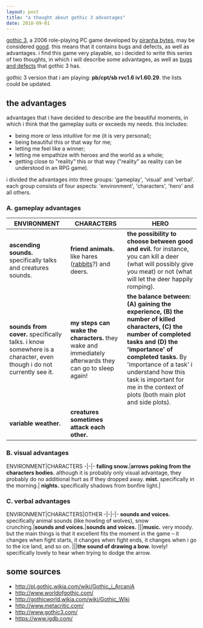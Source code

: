 ```yaml
---
layout: post
title: "a thought about gothic 3 advantages"
date: 2018-09-01
---
```


[gothic 3](http://www.gothic3.com/), a 2006 role-playing PC game developed by [piranha bytes](https://www.igdb.com/companies/piranha-bytes), may be considered [good](http://www.metacritic.com/game/pc/gothic-3). this means that it contains bugs and defects, as well as advantages. i find this game very playable, so i decided to write this series of two thoughts, in which i will describe some advantages, as well as [bugs and defects]() that gothic 3 has.

gothic 3 version that i am playing: **pb/cpt/sb rvc1.6 iv1.60.29**. the lists could be updated.

## the advantages

advantages that i have decided to describe are the beautiful moments, in which i think that the gameplay suits or exceeds my needs. this includes:
- being more or less intuitive for me (it is very personal);
- being beautiful this or that way for me;
- letting me feel like a winner;
- letting me empathize with heroes and the world as a whole;
- getting close to "reality" this or that way ("reality" as reality can be understood in an RPG game).

i divided the advantages into three groups: 'gameplay', 'visual' and 'verbal'. each group consists of four aspects: 'environment', 'characters', 'hero' and all others.

### A. gameplay advantages

ENVIRONMENT|CHARACTERS|HERO
-|-|-
**ascending sounds.** specifically talks and creatures sounds.|**friend animals.** like hares ([rabbits](http://www.worldofgothic.com/gothic3/?go=g3insert_animals)?) and deers.|**the possibility to choose between good and evil.** for instance, you can kill a deer (what will possibly give you meat) or not (what will let the deer happily romping).
**sounds from cover.** specifically talks. i know somewhere is a character, even though i do not currently see it.|**my steps can wake the characters.** they wake and immediately afterwards they can go to sleep again!|**the balance between: (A) gaining the experience, (B) the number of killed characters, (C) the number of completed tasks and (D) the 'importance' of completed tasks.** By 'importance of a task' i understand how this task is important for me in the context of plots (both main plot and side plots).
**variable weather.**|**creatures sometimes attack each other.**

### B. visual advantages

ENVIRONMENT|CHARACTERS
-|-|-
**falling snow.**|**arrows poking from the characters bodies.** although it is probably only visual advantage, they probably do no additional hurt as if they dropped away.
**mist.** specifically in the morning.|
**nights.** specifically shadows from bonfire light.|

### C. verbal advantages

ENVIRONMENT|CHARACTERS|OTHER
-|-|-|-
**sounds and voices.** specifically animal sounds (like howling of wolves), snow crunching.|**sounds and voices.**|**sounds and voices.**
|||**music.** very moody. but the main things is that it excellent fits the moment in the game – it changes when fight starts, it changes when fight ends, it changes when i go to the ice land, and so on.
|||**the sound of drawing a bow.** lovely! specifically lovely to hear when trying to dodge the arrow.

## some sources

- http://pl.gothic.wikia.com/wiki/Gothic_i_ArcaniA
- http://www.worldofgothic.com/
- http://gothicworld.wikia.com/wiki/Gothic_Wiki
- http://www.metacritic.com/
- http://www.gothic3.com/
- https://www.igdb.com/
